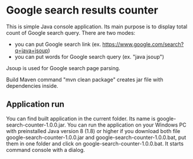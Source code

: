 # Google search results counter
This is simple Java console application.
Its main purpose is to display total count of Google search query.
There are two modes:
* you can put Google search link (ex. https://www.google.com/search?q=java+jsoup)
* you can put words for Google search query (ex. "java jsoup")

Jsoup is used for Google search page parsing.

Build Maven command "mvn clean package" creates jar file with dependencies inside.

## Application run
You can find built application in the current folder.
Its name is google-search-counter-1.0.0.jar.
You can run the application on your Windows PC with preinstalled Java version 8 (1.8) or higher
if you download both file google-search-counter-1.0.0.jar and google-search-counter-1.0.0.bat,
put them in one folder and click on google-search-counter-1.0.0.bat.
It starts command console with a dialog.